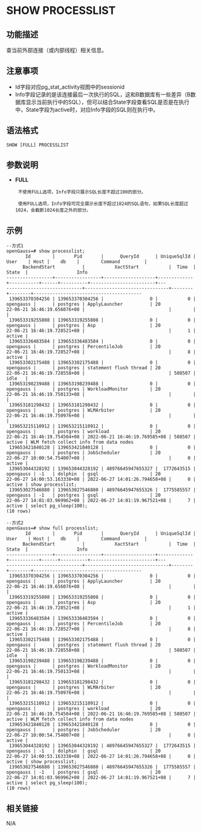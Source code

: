 # SHOW PROCESSLIST

## 功能描述<a name="zh-cn_topic_0283137542_zh-cn_topic_0237122167_zh-cn_topic_0059778902_s86b6c9741c7741d3976c5e358e8d5486"></a>

查当前外部连接（或内部线程）相关信息。

## 注意事项<a name="zh-cn_topic_0283137542_zh-cn_topic_0237122167_zh-cn_topic_0059778902_sdd2da7fe44624eb99ee77013ff96c6bd"></a>

-   Id字段对应pg_stat_activity视图中的sessionid
-   Info字段记录的是该连接最后一次执行的SQL，这和B数据库有一些差异（B数据库显示当前执行中的SQL），但可以结合State字段查看SQL是否是在执行中，State字段为active时，对应Info字段的SQL则在执行中。


## 语法格式<a name="zh-cn_topic_0283137542_zh-cn_topic_0237122167_zh-cn_topic_0059778902_se242be9719f44731b261539dbd42d7b9"></a>

```
SHOW [FULL] PROCESSLIST
```

## 参数说明<a name="zh-cn_topic_0283137542_zh-cn_topic_0237122167_zh-cn_topic_0059778902_s06dfa4f09bfd4e0d9826a80e6a91b0a6"></a>

- **FULL**

       不使用FULL选项，Info字段只展示SQL长度不超过100的部分。

       使用FULL选项，Info字段可完全展示长度不超过1024的SQL语句，如果SQL长度超过1024，会截断1024长度之外的部分。


## 示例<a name="zh-cn_topic_0283137542_zh-cn_topic_0237122167_zh-cn_topic_0059778902_sfff14489321642278317cf06cd89810d"></a>

```
--方式1
openGauss=# show processlist;
       Id        |       Pid       |      QueryId      | UniqueSqlId |   User    | Host |    db    |        Command         |
      BackendStart          |           XactStart           |  Time  | State  |                  Info
-----------------+-----------------+-------------------+-------------+-----------+------+----------+------------------------+---
----------------------------+-------------------------------+--------+--------+----------------------------------------
 139653370304256 | 139653370304256 |                 0 |           0 | opengauss |      | postgres | ApplyLauncher          | 20
22-06-21 16:46:19.656076+08 |                               |        |        |
 139653319255808 | 139653319255808 |                 0 |           0 | opengauss |      | postgres | Asp                    | 20
22-06-21 16:46:19.728521+08 |                               |      1 | active |
 139653336483584 | 139653336483584 |                 0 |           0 | opengauss |      | postgres | PercentileJob          | 20
22-06-21 16:46:19.728527+08 |                               |      8 | active |
 139653302175488 | 139653302175488 |                 0 |           0 | opengauss |      | postgres | statement flush thread | 20
22-06-21 16:46:19.728558+08 |                               | 508507 | idle   |
 139653198239488 | 139653198239488 |                 0 |           0 | opengauss |      | postgres | WorkloadMonitor        | 20
22-06-21 16:46:19.750133+08 |                               |        |        |
 139653181298432 | 139653181298432 |                 0 |           0 | opengauss |      | postgres | WLMArbiter             | 20
22-06-21 16:46:19.750976+08 |                               |        |        |
 139653215110912 | 139653215110912 |                 0 |           0 | opengauss |      | postgres | workload               | 20
22-06-21 16:46:19.754504+08 | 2022-06-21 16:46:19.769585+08 | 508507 | active | WLM fetch collect info from data nodes
 139653421840128 | 139653421840128 |                 0 |           0 | opengauss |      | postgres | JobScheduler           | 20
22-06-27 10:00:54.754007+08 |                               |      0 | active |
 139653044328192 | 139653044328192 | 48976645947655327 |  1772643515 | opengauss | -1   | dolphin  | gsql                   | 20
22-06-27 14:00:53.163338+08 | 2022-06-27 14:01:26.794658+08 |      0 | active | show processlist;
 139653027546880 | 139653027546880 | 48976645947655326 |  1775585557 | opengauss | -1   | postgres | gsql                   | 20
22-06-27 14:01:03.969962+08 | 2022-06-27 14:01:19.967521+08 |      7 | active | select pg_sleep(100);
(10 rows)

--方式2
openGauss=# show full processlist;
       Id        |       Pid       |      QueryId      | UniqueSqlId |   User    | Host |    db    |        Command         |
      BackendStart          |           XactStart           |  Time  | State  |                  Info
-----------------+-----------------+-------------------+-------------+-----------+------+----------+------------------------+---
----------------------------+-------------------------------+--------+--------+----------------------------------------
 139653370304256 | 139653370304256 |                 0 |           0 | opengauss |      | postgres | ApplyLauncher          | 20
22-06-21 16:46:19.656076+08 |                               |        |        |
 139653319255808 | 139653319255808 |                 0 |           0 | opengauss |      | postgres | Asp                    | 20
22-06-21 16:46:19.728521+08 |                               |      1 | active |
 139653336483584 | 139653336483584 |                 0 |           0 | opengauss |      | postgres | PercentileJob          | 20
22-06-21 16:46:19.728527+08 |                               |      8 | active |
 139653302175488 | 139653302175488 |                 0 |           0 | opengauss |      | postgres | statement flush thread | 20
22-06-21 16:46:19.728558+08 |                               | 508507 | idle   |
 139653198239488 | 139653198239488 |                 0 |           0 | opengauss |      | postgres | WorkloadMonitor        | 20
22-06-21 16:46:19.750133+08 |                               |        |        |
 139653181298432 | 139653181298432 |                 0 |           0 | opengauss |      | postgres | WLMArbiter             | 20
22-06-21 16:46:19.750976+08 |                               |        |        |
 139653215110912 | 139653215110912 |                 0 |           0 | opengauss |      | postgres | workload               | 20
22-06-21 16:46:19.754504+08 | 2022-06-21 16:46:19.769585+08 | 508507 | active | WLM fetch collect info from data nodes
 139653421840128 | 139653421840128 |                 0 |           0 | opengauss |      | postgres | JobScheduler           | 20
22-06-27 10:00:54.754007+08 |                               |      0 | active |
 139653044328192 | 139653044328192 | 48976645947655327 |  1772643515 | opengauss | -1   | dolphin  | gsql                   | 20
22-06-27 14:00:53.163338+08 | 2022-06-27 14:01:26.794658+08 |      0 | active | show processlist;
 139653027546880 | 139653027546880 | 48976645947655326 |  1775585557 | opengauss | -1   | postgres | gsql                   | 20
22-06-27 14:01:03.969962+08 | 2022-06-27 14:01:19.967521+08 |      7 | active | select pg_sleep(100);
(10 rows)
```
## 相关链接<a name="section156744489391"></a>

N/A